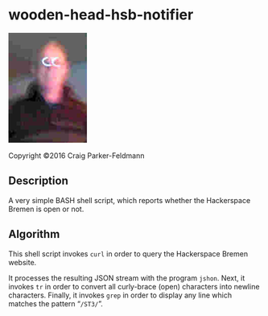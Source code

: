 wooden-head-hsb-notifier
========================

![Wooden head](images/whhn-03.jpg)

Copyright ©2016 Craig Parker-Feldmann

## Description

A very simple BASH shell script, which reports whether the
Hackerspace Bremen is open or not.

## Algorithm

This shell script invokes `curl` in order to query the
Hackerspace Bremen website.

It processes the resulting JSON stream with the
program `jshon`. Next, it invokes `tr` in order to
convert all curly-brace (open) characters into newline
characters. Finally, it invokes `grep` in order to
display any line which matches the pattern “`/ST3/`”.

<!-- Local Variables: -->
<!-- mode: markdown -->
<!-- tab-width: 4 -->
<!-- End: -->

<!-- EOF -->
